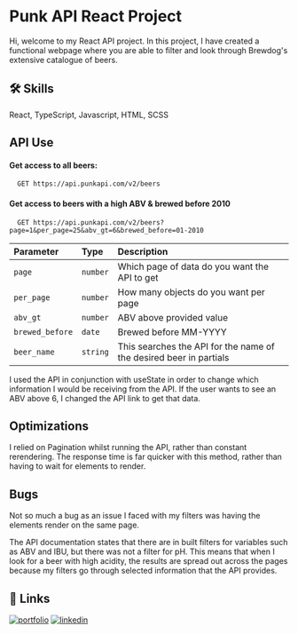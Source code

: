 
# Punk API React Project

Hi, welcome to my React API project. In this project, I have created a functional webpage where you are able to filter and look through Brewdog's extensive catalogue of beers. 

## 🛠 Skills
React, TypeScript, Javascript, HTML, SCSS


## API Use

#### Get access to all beers:

```http
  GET https://api.punkapi.com/v2/beers
```


#### Get access to beers with a high ABV & brewed before 2010

```http
  GET https://api.punkapi.com/v2/beers?page=1&per_page=25&abv_gt=6&brewed_before=01-2010
```

| Parameter | Type     | Description                       |
| :-------- | :------- | :-------------------------------- |
|`page`|`number`| Which page of data do you want the API to get|
|`per_page`| `number`| How many objects do you want per page|
| `abv_gt`      | `number` | ABV above provided value |
|`brewed_before`|`date`| Brewed before MM-YYYY|
|`beer_name`|`string`| This searches the API for the name of the desired beer in partials|

I used the API in conjunction with useState in order to change which information I would be receiving from the API. If the user wants to see an ABV above 6, I changed the API link to get that data.


## Optimizations

I relied on Pagination whilst running the API, rather than constant rerendering. The response time is far quicker with this method, rather than having to wait for elements to render. 



## Bugs
Not so much a bug as an issue I faced with my filters was having the elements render on the same page. 

The API documentation states that there are in built filters for variables such as ABV and IBU, but there was not a filter for pH. This means that when I look for a beer with high acidity, the results are spread out across the pages because my filters go through selected information that the API provides.
## 🔗 Links
[![portfolio](https://img.shields.io/badge/my_portfolio-000?style=for-the-badge&logo=ko-fi&logoColor=white)](https://maxswaine.github.io/web-project-0)
[![linkedin](https://img.shields.io/badge/linkedin-0A66C2?style=for-the-badge&logo=linkedin&logoColor=white)](https://www.linkedin.com/in/maxswaine)


